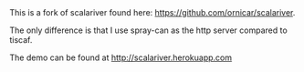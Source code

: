 ## 

This is a fork of scalariver found here: https://github.com/ornicar/scalariver.

The only difference is that I use spray-can as the http server compared to tiscaf.

The demo can be found at http://scalariver.herokuapp.com